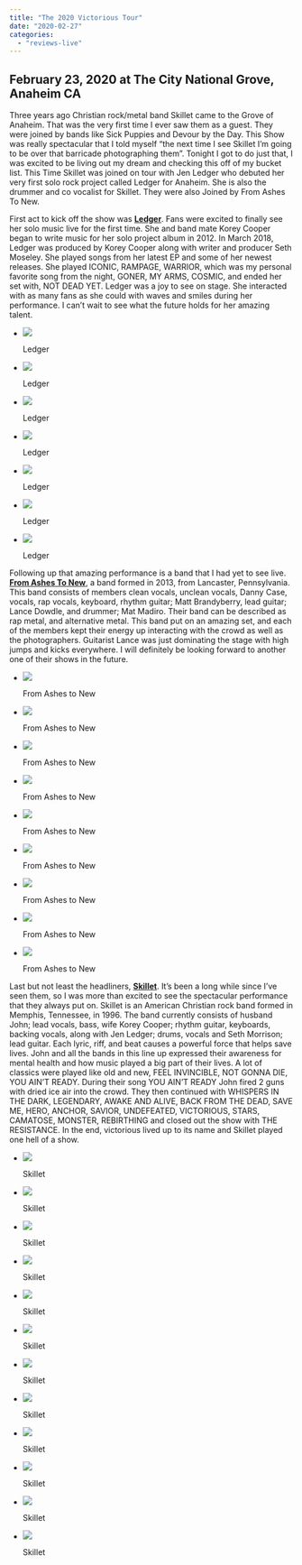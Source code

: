 ```yaml
---
title: "The 2020 Victorious Tour"
date: "2020-02-27"
categories: 
  - "reviews-live"
---
```


## February 23, 2020 at The City National Grove, Anaheim CA

Three years ago Christian rock/metal band Skillet came to the Grove of Anaheim. That was the very first time I ever saw them as a guest. They were joined by bands like Sick Puppies and Devour by the Day. This Show was really spectacular that I told myself “the next time I see Skillet I’m going to be over that barricade photographing them”. Tonight I got to do just that, I was excited to be living out my dream and checking this off of my bucket list. This Time Skillet was joined on tour with Jen Ledger who debuted her very first solo rock project called Ledger for Anaheim. She is also the drummer and co vocalist for Skillet. They were also Joined by From Ashes To New.

First act to kick off the show was [**Ledger**](https://www.ledgerband.com/). Fans were excited to finally see her solo music live for the first time. She and band mate Korey Cooper began to write music for her solo project album in 2012. In March 2018, Ledger was produced by Korey Cooper along with writer and producer Seth Moseley. She played songs from her latest EP and some of her newest releases. She played ICONIC, RAMPAGE, WARRIOR, which was my personal favorite song from the night, GONER, MY ARMS, COSMIC, and ended her set with, NOT DEAD YET. Ledger was a joy to see on stage. She interacted with as many fans as she could with waves and smiles during her performance. I can’t wait to see what the future holds for her amazing talent.

- ![](https://www.hellbound.ca/wp-content/uploads/2020/02/Ledger-6.jpeg)
    
    Ledger
    
- ![](https://www.hellbound.ca/wp-content/uploads/2020/02/Ledger-1.jpeg)
    
    Ledger
    
- ![](https://www.hellbound.ca/wp-content/uploads/2020/02/Ledger-2.jpeg)
    
    Ledger
    
- ![](https://www.hellbound.ca/wp-content/uploads/2020/02/Ledger-3.jpeg)
    
    Ledger
    
- ![](https://www.hellbound.ca/wp-content/uploads/2020/02/Ledger-4.jpeg)
    
    Ledger
    
- ![](https://www.hellbound.ca/wp-content/uploads/2020/02/Ledger-5.jpeg)
    
    Ledger
    
- ![](https://www.hellbound.ca/wp-content/uploads/2020/02/1-B46A7869.jpg)
    
    Ledger
    

Following up that amazing performance is a band that I had yet to see live. [**From Ashes To New**](https://www.fromashestonew.com/), a band formed in 2013, from Lancaster, Pennsylvania. This band consists of members clean vocals, unclean vocals, Danny Case, vocals, rap vocals, keyboard, rhythm guitar; Matt Brandyberry, lead guitar; Lance Dowdle, and drummer; Mat Madiro. Their band can be described as rap metal, and alternative metal. This band put on an amazing set, and each of the members kept their energy up interacting with the crowd as well as the photographers. Guitarist Lance was just dominating the stage with high jumps and kicks everywhere. I will definitely be looking forward to another one of their shows in the future.

- ![](https://www.hellbound.ca/wp-content/uploads/2020/02/From-Ashes-to-New-7.jpeg)
    
    From Ashes to New
    
- ![](https://www.hellbound.ca/wp-content/uploads/2020/02/9-B46A8224.jpg)
    
    From Ashes to New
    
- ![](https://www.hellbound.ca/wp-content/uploads/2020/02/1-B46A8090.jpg)
    
    From Ashes to New
    
- ![](https://www.hellbound.ca/wp-content/uploads/2020/02/From-Ashes-to-New-1.jpeg)
    
    From Ashes to New
    
- ![](https://www.hellbound.ca/wp-content/uploads/2020/02/From-Ashes-to-New-2.jpeg)
    
    From Ashes to New
    
- ![](https://www.hellbound.ca/wp-content/uploads/2020/02/From-Ashes-to-New-3.jpeg)
    
    From Ashes to New
    
- ![](https://www.hellbound.ca/wp-content/uploads/2020/02/From-Ashes-to-New-4.jpeg)
    
    From Ashes to New
    
- ![](https://www.hellbound.ca/wp-content/uploads/2020/02/From-Ashes-to-New-5.jpeg)
    
    From Ashes to New
    
- ![](https://www.hellbound.ca/wp-content/uploads/2020/02/From-Ashes-to-New-6.jpeg)
    
    From Ashes to New
    

Last but not least the headliners, [**Skillet**](https://www.skillet.com). It’s been a long while since I’ve seen them, so I was more than excited to see the spectacular performance that they always put on. Skillet is an American Christian rock band formed in Memphis, Tennessee, in 1996. The band currently consists of husband John; lead vocals, bass, wife Korey Cooper; rhythm guitar, keyboards, backing vocals, along with Jen Ledger; drums, vocals and Seth Morrison; lead guitar. Each lyric, riff, and beat causes a powerful force that helps save lives. John and all the bands in this line up expressed their awareness for mental health and how music played a big part of their lives. A lot of classics were played like old and new, FEEL INVINCIBLE, NOT GONNA DIE, YOU AIN’T READY. During their song YOU AIN’T READY John fired 2 guns with dried ice air into the crowd. They then continued with WHISPERS IN THE DARK, LEGENDARY, AWAKE AND ALIVE, BACK FROM THE DEAD, SAVE ME, HERO, ANCHOR, SAVIOR, UNDEFEATED, VICTORIOUS, STARS, CAMATOSE, MONSTER, REBIRTHING and closed out the show with THE RESISTANCE. In the end, victorious lived up to its name and Skillet played one hell of a show. 

- ![](https://www.hellbound.ca/wp-content/uploads/2020/02/4-B46A8387.jpg)
    
    Skillet
    
- ![](https://www.hellbound.ca/wp-content/uploads/2020/02/Skillet-1.jpeg)
    
    Skillet
    
- ![](https://www.hellbound.ca/wp-content/uploads/2020/02/Skillet-2.jpeg)
    
    Skillet
    
- ![](https://www.hellbound.ca/wp-content/uploads/2020/02/Skillet-3.jpeg)
    
    Skillet
    
- ![](https://www.hellbound.ca/wp-content/uploads/2020/02/Skillet-4.jpeg)
    
    Skillet
    
- ![](https://www.hellbound.ca/wp-content/uploads/2020/02/Skillet-5.jpeg)
    
    Skillet
    
- ![](https://www.hellbound.ca/wp-content/uploads/2020/02/Skillet-6.jpeg)
    
    Skillet
    
- ![](https://www.hellbound.ca/wp-content/uploads/2020/02/Skillet-7.jpeg)
    
    Skillet
    
- ![](https://www.hellbound.ca/wp-content/uploads/2020/02/Skillet-8.jpeg)
    
    Skillet
    
- ![](https://www.hellbound.ca/wp-content/uploads/2020/02/Skillet-9.jpeg)
    
    Skillet
    
- ![](https://www.hellbound.ca/wp-content/uploads/2020/02/Skillet-1-1.jpeg)
    
    Skillet
    
- ![](https://www.hellbound.ca/wp-content/uploads/2020/02/Skillet-3-1.jpeg)
    
    Skillet

